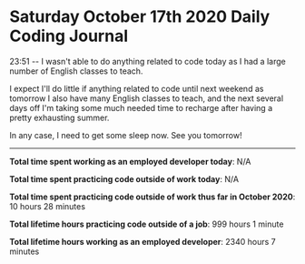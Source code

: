 # Saturday October 17th 2020 Daily Coding Journal

23:51 -- I wasn't able to do anything related to code today as I had a large number of English classes to teach.

I expect I'll do little if anything related to code until next weekend as tomorrow I also have many English classes to teach, and the next several days off I'm taking some much needed time to recharge after having a pretty exhausting summer.

In any case, I need to get some sleep now. See you tomorrow!

---

**Total time spent working as an employed developer today**: N/A

**Total time spent practicing code outside of work today**: N/A

**Total time spent practicing code outside of work thus far in October 2020**: 10 hours 28 minutes

**Total lifetime hours practicing code outside of a job**: 999 hours 1 minute

**Total lifetime hours working as an employed developer**: 2340 hours 7 minutes
